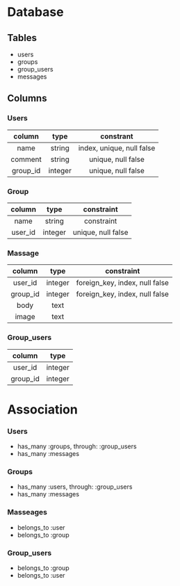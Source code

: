 Database
====

## Tables
- users
- groups
- group_users
- messages

## Columns
### Users
|column|type|constrant|
|:---:|:---:|:---:|
|name|string|index, unique, null false|
|comment|string|unique, null false|
|group_id|integer|unique, null false|

### Group
|column|type|constraint|
|:---:|:---:|:---:|
|name|string|constraint|
|user_id|integer|unique, null false|

### Massage
|column|type|constraint|
|:---:|:---:|:---:|
|user_id|integer|foreign_key, index, null false|
|group_id|integer|foreign_key, index, null false|
|body|text|
|image|text|

### Group_users
|column|type|
|:---:|:---:|
|user_id|integer|
|group_id|integer|

# Association

### Users
- has_many :groups, through: :group_users 
- has_many :messages

### Groups
- has_many :users, through: :group_users 
- has_many :messages

### Masseages
- belongs_to :user
- belongs_to :group

### Group_users
- belongs_to :group
- belongs_to :user